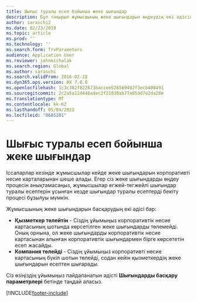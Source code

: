 ```yaml
---
title: Шығыс туралы есеп бойынша жеке шығындар
description: Бұл тақырып жұмысшының жеке шығындарын өңдеудің екі әдісін түсіндіреді Microsoft Dynamics 365 Қаржы.
author: saraschi2
ms.date: 02/23/2018
ms.topic: article
ms.prod: ''
ms.technology: ''
ms.search.form: TrvParameters
audience: Application User
ms.reviewer: johnmichalak
ms.search.region: Global
ms.author: saraschi
ms.search.validFrom: 2016-02-28
ms.dyn365.ops.version: AX 7.0.0
ms.openlocfilehash: 1c3c382f822673baccee526569402f3ecb400491
ms.sourcegitcommit: 2c2a5a11d446adec2f21030ab77a053d7e2da28e
ms.translationtype: MT
ms.contentlocale: kk-KZ
ms.lasthandoff: 05/04/2022
ms.locfileid: "8685201"
---
```

# <a name="personal-expenses-on-an-expense-report"></a>Шығыс туралы есеп бойынша жеке шығындар

Іссапарлар кезінде жұмысшылар кейде жеке шығындарын корпоративті несие карталарынан шеше алады. Егер сіз жеке шығындарды өңдеу процесін анықтамасаңыз, жұмысшылар егжей-тегжейлі шығындар туралы есептерін ұсынған кезде шығындар туралы есептерді бекіту процесі бұзылуы мүмкін. 

Жұмысшының жеке шығындарын басқарудың екі әдісі бар:

- **Қызметкер төлейтін** - Сіздің ұйымыңыз корпоративтік несие картасының шотында көрсетілген жеке шығындарды төлемейді. Оның орнына, ол жеке шығындарды корпоративтік несие картасынан алынған корпоративтік шығындармен бірге көрсететін есеп жасайды.
- **Компания төлейді** - Сіздің ұйымыңыз корпоративті несие картасының бүкіл шотын төлейді, содан кейін қызметкердің жеке шығындарын есептен шығарады.

Сіз өзіңіздің ұйымыңыз пайдаланатын әдісті **Шығындарды басқару параметрлері** бетінде таңдай аласыз.


[!INCLUDE[footer-include](../includes/footer-banner.md)]